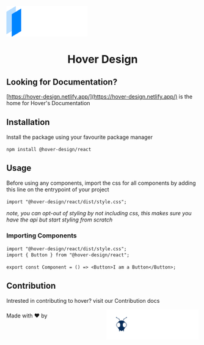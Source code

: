 ![Hover Logo](./docs/static/img/hover_logo_letters.svg)

<center><h1>Hover Design</h1></center>

## Looking for Documentation?

[https://hover-design.netlify.app/](https://hover-design.netlify.app/) is the home for Hover's Documentation

## Installation

Install the package using your favourite package manager

`npm install @hover-design/react`

## Usage

Before using any components, import the css for all components by adding this line on the entrypoint of your project

`import "@hover-design/react/dist/style.css";`

<i> note, you can opt-out of styling by not including css, this makes sure you have the api but start styling from scratch </i>

### Importing Components

```
import "@hover-design/react/dist/style.css";
import { Button } from "@hover-design/react";

export const Component = () => <Button>I am a Button</Button>;
```

## Contribution

Intrested in contributing to hover? visit our Contribution docs

<p style="display: inline-block; margin-top:8px">Made with ❤️ by</p> 
<a href="https://www.antstack.com/">
<img style="float: right;" src="docs/static/img/antstackLogo.svg">
</a>
